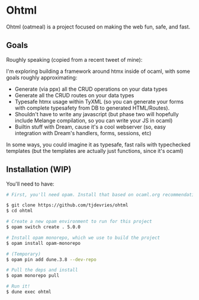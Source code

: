 # Ohtml

Ohtml (oatmeal) is a project focused on making the web fun, safe, and fast.

## Goals

Roughly speaking (copied from a recent tweet of mine):

I'm exploring building a framework around htmx inside of ocaml, with some goals roughly approximating:
- Generate (via ppx) all the CRUD operations on your data types
- Generate all the CRUD routes on your data types
- Typesafe htmx usage within TyXML (so you can generate your forms with complete typesafety from DB  to generated HTML/Routes).
- Shouldn't have to write any javascript (but phase two will hopefully include Melange compilation, so you can write your JS in ocaml)
- Builtin stuff with Dream, cause it's a cool webserver (so, easy integration with Dream's handlers, forms, sessions, etc)

In some ways, you could imagine it as typesafe, fast rails with typechecked templates (but the templates are actually just functions, since it's ocaml)

## Installation (WIP)

You'll need to have:

```bash
# First, you'll need opam. Install that based on ocaml.org recommendations

$ git clone https://github.com/tjdevries/ohtml
$ cd ohtml

# Create a new opam environment to run for this project
$ opam switch create . 5.0.0

# Install opam monorepo, which we use to build the project
$ opam install opam-monorepo

# (Temporary)
$ opam pin add dune.3.8 --dev-repo

# Pull the deps and install
$ opam monorepo pull

# Run it!
$ dune exec ohtml
```
